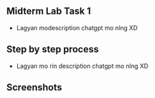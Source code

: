 ## Midterm Lab Task 1
- Lagyan modescription chatgpt mo nlng XD

## Step by step process
- Lagyan mo rin description chatgpt mo nlng XD

## Screenshots
